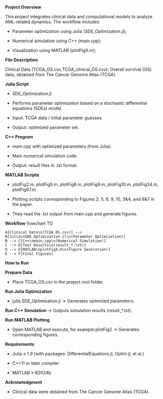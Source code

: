 **Project Overview**

This project integrates clinical data and computational models to analyze AML-related dynamics.
The workflow includes:

* Parameter optimization using Julia (SDE_Optimization.jl);

* Numerical simulation using C++ (main.cpp);

* Visualization using MATLAB (plotFigX.m);

**File Description**

Clinical Data (TCGA_OS.csv,TCGA_clinical_OS.csv): Overall survival (OS) data, obtained from The Cancer Genome Atlas (TCGA).

**Julia Script**

* SDE_Optimization.jl

* Performs parameter optimization based on a stochastic differential equations (SDEs) model.

* Input: TCGA data / initial parameter guesses.

* Output: optimized parameter set.

**C++ Program**

* main.cpp with optimized parameters (from Julia).

* Main numerical simulation code.

* Output: result files in .txt format.

**MATLAB Scripts**

* plotFig2.m, plotFig5.m, plotFig8.m, plotFig9.m, plotFig10.m, plotFig34.m, plotFig67.m

* Plotting scripts corresponding to Figures 2, 5, 8, 9, 10, 3&4, and 6&7 in the paper.

* They read the .txt output from main.cpp and generate figures.

**Workflow**
flowchart TD

    A[Clinical Data\n(TCGA_OS.csv)] --> B[Julia\nSDE_Optimization.jl\n(Parameter Optimization)]
    B --> C[C++\nmain.cpp\n(Numerical Simulation)]
    C --> D[Text Results\n(result_*.txt)]
    D --> E[MATLAB\nplotFigX.m\n(Figure Generation)]
    E --> F[Final Figures]

**How to Run**

**Prepare Data**
* Place TCGA_OS.csv in the project root folder.

**Run Julia Optimization**
* julia SDE_Optimization.jl
→ Generates optimized parameters.

**Run C++ Simulation**
→ Outputs simulation results (result_*.txt).

**Run MATLAB Plotting**
* Open MATLAB and execute, for example:plotFig2
→ Generates corresponding figures.

**Requirements**

* Julia ≥ 1.9 (with packages: DifferentialEquations.jl, Optim.jl, et al.)

* C++11 or later compiler

* MATLAB ≥ R2024b

**Acknowledgment**

* Clinical data were obtained from The Cancer Genome Atlas (TCGA).
